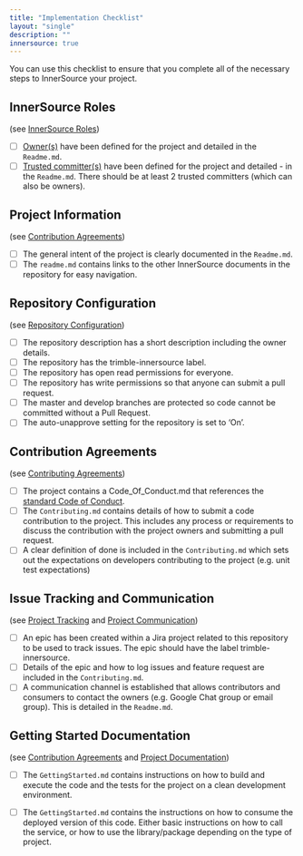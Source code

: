 ```yaml
---
title: "Implementation Checklist"
layout: "single"
description: ""
innersource: true
---
```


<style>
  article ul {margin-left: -20px;}
  article li {list-style: none;}
</style>

You can use this checklist to ensure that you complete all of the necessary steps to InnerSource your project.

## InnerSource Roles

(see [InnerSource Roles](/innersource/innersource-roles/))

- [ ] [Owner(s)](/innersource/innersource-roles/) have been defined for the project and detailed in the `Readme.md`.
- [ ] [Trusted committer(s)](/innersource/innersource-roles/) have been defined for the project and detailed - in the `Readme.md`. There should be at least 2 trusted committers (which can also be owners).

## Project Information

(see [Contribution Agreements](/innersource/contribution-agreements))

- [ ] The general intent of the project is clearly documented in the `Readme.md`.
- [ ] The `readme.md` contains links to the other InnerSource documents in the repository for easy navigation.

## Repository Configuration

(see [Repository Configuration](/innersource/repository-configuration))

- [ ] The repository description has a short description including the owner details.
- [ ] The repository has the trimble-innersource label.
- [ ] The repository has open read permissions for everyone.
- [ ] The repository has write permissions so that anyone can submit a pull request.
- [ ] The master and develop branches are protected so code cannot be committed without a Pull Request.
- [ ] The auto-unapprove setting for the repository is set to ‘On’.

## Contribution Agreements

(see [Contributing Agreements](/innersource/contribution-agreements/))

- [ ] The project contains a Code_Of_Conduct.md that references the [standard Code of Conduct](../CODE_OF_CONDUCT.MD).
- [ ] The `Contributing.md` contains details of how to submit a code contribution to the project. This includes any process or requirements to discuss the contribution with the project owners and submitting a pull request.
- [ ] A clear definition of done is included in the `Contributing.md` which sets out the expectations on developers contributing to the project (e.g. unit test expectations)

## Issue Tracking and Communication

(see [Project Tracking](/innersource/project-tracking) and [Project Communication](/innersource/project-communication/))

- [ ] An epic has been created within a Jira project related to this repository to be used to track issues. The epic should have the label trimble-innersource.
- [ ] Details of the epic and how to log issues and feature request are included in the `Contributing.md`.
- [ ] A communication channel is established that allows contributors and consumers to contact the owners (e.g. Google Chat group or email group). This is detailed in the `Readme.md`.

## Getting Started Documentation

(see [Contribution Agreements](/innersource/contribution-agreements) and [Project Documentation](/innersource/project-documentation/))

- [ ] The `GettingStarted.md` contains instructions on how to build and execute the code and the tests for the project on a clean development environment.
- [ ] The `GettingStarted.md` contains the instructions on how to consume the deployed version of this code. Either basic instructions on how to call the service, or how to use the library/package depending on the type of project.

